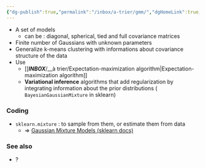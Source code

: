 ```yaml
---
{"dg-publish":true,"permalink":"/inbox/a-trier/gmm/","dgHomeLink":true,"dgPassFrontmatter":false}
---
```



- A set of models
	- can be : diagonal, spherical, tied and full covariance matrices
- Finite number of Gaussians with unknown parameters
- Generalize k-means clustering with informations about covariance structure of the data
- Use
	- [[___INBOX___/__à trier/Expectation-maximization algorithm|Expectation-maximization algorithm]]
	- **Variational inference** algorithms that add regularization by integrating information about the prior distributions ( `BayesianGaussianMixture` in sklearn)

### Coding
- `sklearn.mixture` : to sample from them, or estimate them from data
	- => [Gaussian Mixture Models (sklearn docs)](https://scikit-learn.org/stable/modules/mixture.html)

### See also
- ?
